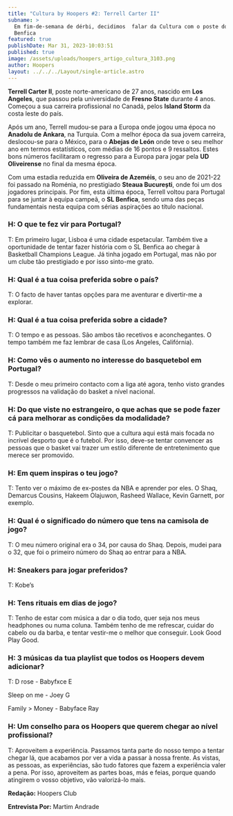 ```yaml
---
title: "Cultura by Hoopers #2: Terrell Carter II"
subname: >
  Em fim-de-semana de dérbi, decidimos  falar da Cultura com o poste do SL
  Benfica
featured: true
publishDate: Mar 31, 2023-10:03:51
published: true
image: /assets/uploads/hoopers_artigo_cultura_3103.png
author: Hoopers
layout: ../../../Layout/single-article.astro
---
```

**Terrell Carter II**, poste norte-americano de 27 anos, nascido em **Los Angeles**, que passou pela universidade de **Fresno State** durante 4 anos. Começou a sua carreira profissional no Canadá, pelos **Island Storm** da costa leste do país.

Após um ano, Terrell mudou-se para a Europa onde jogou uma época no **Anadolu de Ankara**, na Turquia. Com a melhor época da sua jovem carreira, deslocou-se para o México, para o **Abejas de León** onde teve o seu melhor ano em termos estatísticos, com médias de 16 pontos e 9 ressaltos. Estes bons números facilitaram o regresso para a Europa para jogar pela **UD Oliveirense** no final da mesma época.

Com uma estadia reduzida em **Oliveira de Azeméis**, o seu ano de 2021-22 foi passado na Roménia, no prestigiado **Steaua București**, onde foi um dos jogadores principais. Por fim, esta última época, Terrell voltou para Portugal para se juntar à equipa campeã, o **SL Benfica**, sendo uma das peças fundamentais nesta equipa com sérias aspirações ao título nacional.





### H: O que te fez vir para Portugal?

T: Em primeiro lugar, Lisboa é uma cidade espetacular. Também tive a oportunidade de tentar fazer história com o SL Benfica ao chegar à Basketball Champions League. Já tinha jogado em Portugal, mas não por um clube tão prestigiado e por isso sinto-me grato.

### H: Qual é a tua coisa preferida sobre o país?

T: O facto de haver tantas opções para me aventurar e divertir-me a explorar.



### H: Qual é a tua coisa preferida sobre a cidade?

T: O tempo e as pessoas. São ambos tão recetivos e aconchegantes. O tempo também me faz lembrar de casa (Los Angeles, Califórnia).



### H: Como vês o aumento no interesse do basquetebol em Portugal?

T: Desde o meu primeiro contacto com a liga até agora, tenho visto grandes progressos na validação do basket a nível nacional.

### H: Do que viste no estrangeiro, o que achas que se pode fazer cá para melhorar as condições da modalidade?

T: Publicitar o basquetebol. Sinto que a cultura aqui está mais focada no incrível desporto que é o futebol. Por isso, deve-se tentar convencer as pessoas que o basket vai trazer um estilo diferente de entretenimento que merece ser promovido.

### H: Em quem inspiras o teu jogo?

T: Tento ver o máximo de ex-postes da NBA e aprender por eles. O Shaq, Demarcus Cousins, Hakeem Olajuwon, Rasheed Wallace, Kevin Garnett, por exemplo.

### H: Qual é o significado do número que tens na camisola de jogo? 

T: O meu número original era o 34, por causa do Shaq. Depois, mudei para o 32, que foi o primeiro número do Shaq ao entrar para a NBA.

### H: Sneakers para jogar preferidos?

T: Kobe’s

### H: Tens rituais em dias de jogo?

T: Tenho de estar com música a dar o dia todo, quer seja nos meus headphones ou numa coluna. Também tenho de me refrescar, cuidar do cabelo ou da barba, e tentar vestir-me o melhor que conseguir. Look Good Play Good.

### H: 3 músicas da tua playlist que todos os Hoopers devem adicionar?

T: D rose - Babyfxce E

Sleep on me - Joey G

Family > Money - Babyface Ray

### H: Um conselho para os Hoopers que querem chegar ao nível profissional?

T: Aproveitem a experiência. Passamos tanta parte do nosso tempo a tentar chegar lá, que acabamos por ver a vida a passar à nossa frente. As vistas, as pessoas, as experiências, são tudo fatores que fazem a experiência valer a pena. Por isso, aproveitem as partes boas, más e feias, porque quando atingirem o vosso objetivo, vão valorizá-lo mais.

**Redação:** Hoopers Club

**Entrevista Por:** Martim Andrade